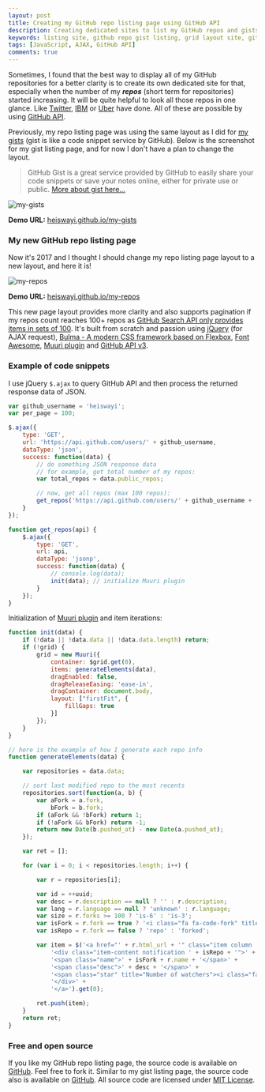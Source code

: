 ```yaml
---
layout: post
title: Creating my GitHub repo listing page using GitHub API
description: Creating dedicated sites to list my GitHub repos and gists for better clarity especially when the number of my repos and gists started increasing.
keywords: listing site, github repo gist listing, grid layout site, github api v3, muuri jquery plugin
tags: [JavaScript, AJAX, GitHub API]
comments: true
---
```


Sometimes, I found that the best way to display all of my GitHub repositories for a better clarity is to create its own dedicated site for that, especially when the number of my **_repos_** (short term for repositories) started increasing. It will be quite helpful to look all those repos in one glance. Like [Twitter](https://twitter.github.io/), [IBM](https://ibm.github.io/) or [Uber](https://uber.github.io/) have done. All of these are possible by using [GitHub API](https://developer.github.com/v3/).

Previously, my repo listing page was using the same layout as I did for [my gists](http://heiswayi.github.io/my-gists/) (gist is like a code snippet service by GitHub). Below is the screenshot for my gist listing page, and for now I don't have a plan to change the layout.

> GitHub Gist is a great service provided by GitHub to easily share your code snippets or save your notes online, either for private use or public. [More about gist here...](https://help.github.com/articles/about-gists/)

![my-gists](http://i.imgur.com/5OpkLPM.png)

**Demo URL:** [heiswayi.github.io/my-gists](http://heiswayi.github.io/my-gists/)

### My new GitHub repo listing page

Now it's 2017 and I thought I should change my repo listing page layout to a new layout, and here it is!

![my-repos](http://i.imgur.com/KYNh11h.png)

**Demo URL:** [heiswayi.github.io/my-repos](http://heiswayi.github.io/my-repos/)

This new page layout provides more clarity and also supports pagination if my repos count reaches 100+ repos as [GitHub Search API only provides items in sets of 100](https://developer.github.com/guides/traversing-with-pagination/). It's built from scratch and passion using [jQuery](https://jquery.com/) (for AJAX request), [Bulma - A modern CSS framework based on Flexbox](http://bulma.io/), [Font Awesome](http://fontawesome.io/), [Muuri plugin](https://haltu.github.io/muuri/) and [GitHub API v3](https://developer.github.com/v3/).

### Example of code snippets

I use jQuery `$.ajax` to query GitHub API and then process the returned response data of JSON.

```js
var github_username = 'heiswayi';
var per_page = 100;

$.ajax({
    type: 'GET',
    url: 'https://api.github.com/users/' + github_username,
    dataType: 'json',
    success: function(data) {
        // do something JSON response data
        // for example, get total number of my repos:
        var total_repos = data.public_repos;

        // now, get all repos (max 100 repos):
        get_repos('https://api.github.com/users/' + github_username + '/repos?&per_page=' + per_page);
    }
});

function get_repos(api) {
    $.ajax({
        type: 'GET',
        url: api,
        dataType: 'jsonp',
        success: function(data) {
            // console.log(data);
            init(data); // initialize Muuri plugin
        }
    });
}
```

Initialization of [Muuri plugin](https://haltu.github.io/muuri/) and item iterations:

```js
function init(data) {
    if (!data || !data.data || !data.data.length) return;
    if (!grid) {
        grid = new Muuri({
            container: $grid.get(0),
            items: generateElements(data),
            dragEnabled: false,
            dragReleaseEasing: 'ease-in',
            dragContainer: document.body,
            layout: ["firstFit", {
                fillGaps: true
            }]
        });
    }
}

// here is the example of how I generate each repo info
function generateElements(data) {

    var repositories = data.data;

    // sort last modified repo to the most recents
    repositories.sort(function(a, b) {
        var aFork = a.fork,
            bFork = b.fork;
        if (aFork && !bFork) return 1;
        if (!aFork && bFork) return -1;
        return new Date(b.pushed_at) - new Date(a.pushed_at);
    });

    var ret = [];

    for (var i = 0; i < repositories.length; i++) {

        var r = repositories[i];

        var id = ++uuid;
        var desc = r.description == null ? '' : r.description;
        var lang = r.language == null ? 'unknown' : r.language;
        var size = r.forks >= 100 ? 'is-6' : 'is-3';
        var isFork = r.fork == true ? '<i class="fa fa-code-fork" title="Forked repository"></i> ' : '<i class="fa fa-github-alt" aria-hidden="true"></i> ';
        var isRepo = r.fork == false ? 'repo' : 'forked';

        var item = $('<a href="' + r.html_url + '" class="item column ' + size + '" title="Click to go to repository on GitHub...">' +
            '<div class="item-content notification ' + isRepo + '">' +
            '<span class="name">' + isFork + r.name + '</span>' +
            '<span class="desc">' + desc + '</span>' +
            '<span class="star" title="Number of watchers"><i class="fa fa-star" aria-hidden="true"></i> ' + r.watchers + '</span><span class="spacing-20"></span><span class="fork" title="Number of forks"><i class="fa fa-code-fork" aria-hidden="true"></i> ' + r.forks + '</span><span class="spacing-20"></span><span class="language" title="Major programming language"><i class="fa fa-code" aria-hidden="true"></i> ' + lang + '</span>' +
            '</div>' +
            '</a>').get(0);

        ret.push(item);
    }
    return ret;
}
```

### Free and open source

If you like my GitHub repo listing page, the source code is available on [GitHub](https://github.com/heiswayi/my-repos). Feel free to fork it. Similar to my gist listing page, the source code also is available on [GitHub](http://heiswayi.github.io/my-gists). All source code are licensed under [MIT License](http://heiswayi.github.io/mit-license).
